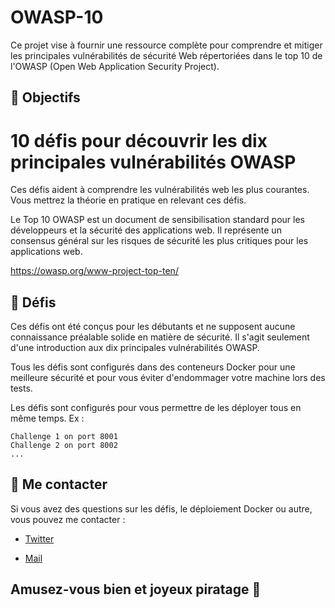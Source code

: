 # OWASP-10
Ce projet vise à fournir une ressource complète pour comprendre et mitiger les principales vulnérabilités de sécurité Web répertoriées dans le top 10 de l'OWASP (Open Web Application Security Project).

## :memo: Objectifs

# 10 défis pour découvrir les dix principales vulnérabilités OWASP

Ces défis aident à comprendre les vulnérabilités web les plus courantes.
Vous mettrez la théorie en pratique en relevant ces défis.

Le Top 10 OWASP est un document de sensibilisation standard pour les développeurs et la sécurité des applications web. Il représente un consensus général sur les risques de sécurité les plus critiques pour les applications web.

https://owasp.org/www-project-top-ten/

## :dart: Défis

Ces défis ont été conçus pour les débutants et ne supposent aucune connaissance préalable solide en matière de sécurité.
Il s'agit seulement d'une introduction aux dix principales vulnérabilités OWASP.

Tous les défis sont configurés dans des conteneurs Docker pour une meilleure sécurité et pour vous éviter d'endommager votre machine lors des tests.

Les défis sont configurés pour vous permettre de les déployer tous en même temps.
Ex : 
```
Challenge 1 on port 8001
Challenge 2 on port 8002
...
```

## :envelope_with_arrow: Me contacter

Si vous avez des questions sur les défis, le déploiement Docker ou autre, vous pouvez me contacter :
- [Twitter](https://twitter.com/Sony_level)

- [Mail](mailto:sony-dilane-level.mbango@isen.yncrea.fr)


## Amusez-vous bien et joyeux piratage :slightly_smiling_face:
